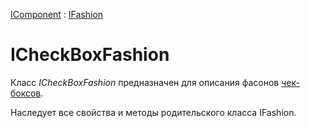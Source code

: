 ﻿---
Link: Com.ICheckBoxFashion
---

[IComponent](topic:Com.Custom.ComClasses.IComponent.Default) :
[IFashion](topic:Com.Custom.ComClasses.IFashion.Default)

# ICheckBoxFashion

Класс *ICheckBoxFashion* предназначен для описания фасонов [чек-боксов](topic:.Custom.ComClasses.Ctrl.ICheckBox.Default).

Наследует все свойства и методы родительского класса IFashion.
